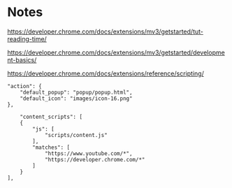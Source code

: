 # Notes  
https://developer.chrome.com/docs/extensions/mv3/getstarted/tut-reading-time/


https://developer.chrome.com/docs/extensions/mv3/getstarted/development-basics/  


https://developer.chrome.com/docs/extensions/reference/scripting/

    "action": {
        "default_popup": "popup/popup.html",
        "default_icon": "images/icon-16.png"
    },

        "content_scripts": [
        {
            "js": [
                "scripts/content.js"
            ],
            "matches": [
                "https://www.youtube.com/*",
                "https://developer.chrome.com/*"
            ]
        }
    ],